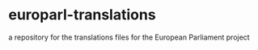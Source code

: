 # europarl-translations
a repository for the translations files for the European Parliament project
